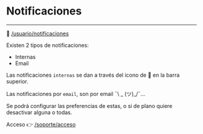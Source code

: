 # Notificaciones
* * *

🔗 [/usuario/notificaciones](/usuario/notificaciones)

Existen 2 tipos de notificaciones:

- Internas
- Email

Las notificaciones `internas` se dan a través del icono de 🔔 en la barra superior.

Las notificaciones por `email`, son por email ¯\ _ (ツ)_/¯...

Se podrá configurar las preferencias de estas, o si de plano quiere desactivar alguna o todas.

Acceso 👉 [/soporte/acceso](/soporte/acceso)

